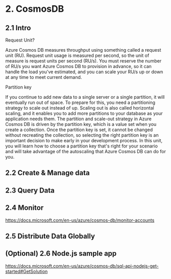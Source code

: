 # 2. CosmosDB

## 2.1 Intro

Request Unit?

Azure Cosmos DB measures throughput using something called a request unit (RU). Request unit usage is measured per second, so the unit of measure is request units per second (RU/s). You must reserve the number of RU/s you want Azure Cosmos DB to provision in advance, so it can handle the load you've estimated, and you can scale your RU/s up or down at any time to meet current demand.

Partition key

If you continue to add new data to a single server or a single partition, it will eventually run out of space. To prepare for this, you need a partitioning strategy to scale out instead of up. Scaling out is also called horizontal scaling, and it enables you to add more partitions to your database as your application needs them.
The partition and scale-out strategy in Azure Cosmos DB is driven by the partition key, which is a value set when you create a collection. Once the partition key is set, it cannot be changed without recreating the collection, so selecting the right partition key is an important decision to make early in your development process.
In this unit, you will learn how to choose a partition key that's right for your scenario and will take advantage of the autoscaling that Azure Cosmos DB can do for you.

## 2.2 Create & Manage data

## 2.3 Query Data

## 2.4 Monitor

https://docs.microsoft.com/en-us/azure/cosmos-db/monitor-accounts

## 2.5 Distribute Data Globally

## (Optional) 2.6 Node.js sample app

https://docs.microsoft.com/en-us/azure/cosmos-db/sql-api-nodejs-get-started#GetSolution



